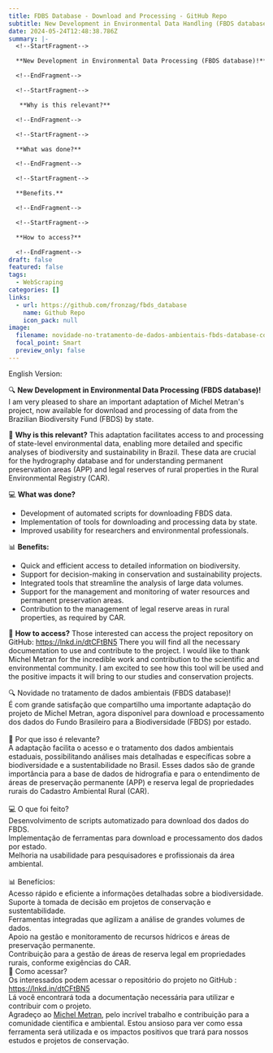 ```yaml
---
title: FDBS Database - Download and Processing - GitHub Repo
subtitle: New Development in Environmental Data Handling (FBDS database)!
date: 2024-05-24T12:48:38.786Z
summary: |-
  <!--StartFragment-->

  **New Development in Environmental Data Processing (FBDS database)!**

  <!--EndFragment-->

  <!--StartFragment-->

   **Why is this relevant?** 

  <!--EndFragment-->

  <!--StartFragment-->

  **What was done?**

  <!--EndFragment-->

  <!--StartFragment-->

  **Benefits.**

  <!--EndFragment-->

  <!--StartFragment-->

  **How to access?**

  <!--EndFragment-->
draft: false
featured: false
tags:
  - WebScraping
categories: []
links:
  - url: https://github.com/fronzag/fbds_database
    name: Github Repo
    icon_pack: null
image:
  filename: novidade-no-tratamento-de-dados-ambientais-fbds-database-com-grande-satisfao-que-compartil.jpeg
  focal_point: Smart
  preview_only: false
---
```

E﻿nglish Version: 

<!--StartFragment-->

🔍 **New Development in Environmental Data Processing (FBDS database)!** I am very pleased to share an important adaptation of Michel Metran's project, now available for download and processing of data from the Brazilian Biodiversity Fund (FBDS) by state.

🌱 **Why is this relevant?** This adaptation facilitates access to and processing of state-level environmental data, enabling more detailed and specific analyses of biodiversity and sustainability in Brazil. These data are crucial for the hydrography database and for understanding permanent preservation areas (APP) and legal reserves of rural properties in the Rural Environmental Registry (CAR).

💻 **What was done?**

* Development of automated scripts for downloading FBDS data.
* Implementation of tools for downloading and processing data by state.
* Improved usability for researchers and environmental professionals.

📊 **Benefits:**

* Quick and efficient access to detailed information on biodiversity.
* Support for decision-making in conservation and sustainability projects.
* Integrated tools that streamline the analysis of large data volumes.
* Support for the management and monitoring of water resources and permanent preservation areas.
* Contribution to the management of legal reserve areas in rural properties, as required by CAR.

🔗 **How to access?** Those interested can access the project repository on GitHub: <https://lnkd.in/dtCFtBN5> There you will find all the necessary documentation to use and contribute to the project. I would like to thank Michel Metran for the incredible work and contribution to the scientific and environmental community. I am excited to see how this tool will be used and the positive impacts it will bring to our studies and conservation projects.

<!--EndFragment-->

<!--StartFragment-->

🔍 Novidade no tratamento de dados ambientais (FBDS database)!\
É com grande satisfação que compartilho uma importante adaptação do projeto de Michel Metran, agora disponível para download e processamento dos dados do Fundo Brasileiro para a Biodiversidade (FBDS) por estado.\
\
🌱 Por que isso é relevante?\
A adaptação facilita o acesso e o tratamento dos dados ambientais estaduais, possibilitando análises mais detalhadas e específicas sobre a biodiversidade e a sustentabilidade no Brasil. Esses dados são de grande importância para a base de dados de hidrografia e para o entendimento de áreas de preservação permanente (APP) e reserva legal de propriedades rurais do Cadastro Ambiental Rural (CAR).\
\
💻 O que foi feito?\
Desenvolvimento de scripts automatizado para download dos dados do FBDS.\
Implementação de ferramentas para download e processamento dos dados por estado.\
Melhoria na usabilidade para pesquisadores e profissionais da área ambiental.\
\
📊 Benefícios:\
Acesso rápido e eficiente a informações detalhadas sobre a biodiversidade.\
Suporte à tomada de decisão em projetos de conservação e sustentabilidade.\
Ferramentas integradas que agilizam a análise de grandes volumes de dados.\
Apoio na gestão e monitoramento de recursos hídricos e áreas de preservação permanente.\
Contribuição para a gestão de áreas de reserva legal em propriedades rurais, conforme exigências do CAR.\
🔗 Como acessar?\
Os interessados podem acessar o repositório do projeto no GitHub : <https://lnkd.in/dtCFtBN5>\
Lá você encontrará toda a documentação necessária para utilizar e contribuir com o projeto.\
Agradeço ao [](https://www.linkedin.com/in/ACoAAAkFwbwBvr9ThQ5ScGSBA_j44HQqFfQ34Hw)[Michel Metran](https://www.linkedin.com/in/michelmetran/), pelo incrível trabalho e contribuição para a comunidade científica e ambiental. Estou ansioso para ver como essa ferramenta será utilizada e os impactos positivos que trará para nossos estudos e projetos de conservação.

<!--EndFragment-->